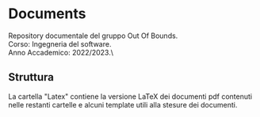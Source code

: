 # Documents
Repository documentale del gruppo Out Of Bounds.\
Corso: Ingegneria del software.\
Anno Accademico: 2022/2023.\
## Struttura
La cartella "Latex" contiene la versione LaTeX dei documenti pdf contenuti nelle restanti cartelle e alcuni template utili alla stesure dei documenti.

